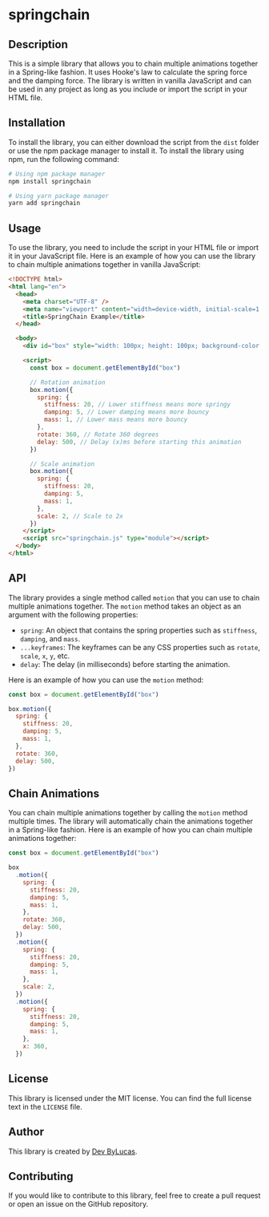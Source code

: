 # springchain

## Description

This is a simple library that allows you to chain multiple animations together in a Spring-like fashion. It uses Hooke's law to calculate the spring force and the damping force. The library is written in vanilla JavaScript and can be used in any project as long as you include or import the script in your HTML file.

## Installation

To install the library, you can either download the script from the `dist` folder or use the npm package manager to install it. To install the library using npm, run the following command:

```bash
# Using npm package manager
npm install springchain

# Using yarn package manager
yarn add springchain
```

## Usage

To use the library, you need to include the script in your HTML file or import it in your JavaScript file. Here is an example of how you can use the library to chain multiple animations together in vanilla JavaScript:

```html
<!DOCTYPE html>
<html lang="en">
  <head>
    <meta charset="UTF-8" />
    <meta name="viewport" content="width=device-width, initial-scale=1.0" />
    <title>SpringChain Example</title>
  </head>

  <body>
    <div id="box" style="width: 100px; height: 100px; background-color: red;"></div>

    <script>
      const box = document.getElementById("box")

      // Rotation animation
      box.motion({
        spring: {
          stiffness: 20, // Lower stiffness means more springy
          damping: 5, // Lower damping means more bouncy
          mass: 1, // Lower mass means more bouncy
        },
        rotate: 360, // Rotate 360 degrees
        delay: 500, // Delay (x)ms before starting this animation
      })

      // Scale animation
      box.motion({
        spring: {
          stiffness: 20,
          damping: 5,
          mass: 1,
        },
        scale: 2, // Scale to 2x
      })
    </script>
    <script src="springchain.js" type="module"></script>
  </body>
</html>
```

## API

The library provides a single method called `motion` that you can use to chain multiple animations together. The `motion` method takes an object as an argument with the following properties:

- `spring`: An object that contains the spring properties such as `stiffness`, `damping`, and `mass`.
- `...keyframes`: The keyframes can be any CSS properties such as `rotate`, `scale`, `x`, `y`, etc.
- `delay`: The delay (in milliseconds) before starting the animation.

Here is an example of how you can use the `motion` method:

```javascript
const box = document.getElementById("box")

box.motion({
  spring: {
    stiffness: 20,
    damping: 5,
    mass: 1,
  },
  rotate: 360,
  delay: 500,
})
```

## Chain Animations

You can chain multiple animations together by calling the `motion` method multiple times. The library will automatically chain the animations together in a Spring-like fashion. Here is an example of how you can chain multiple animations together:

```javascript
const box = document.getElementById("box")

box
  .motion({
    spring: {
      stiffness: 20,
      damping: 5,
      mass: 1,
    },
    rotate: 360,
    delay: 500,
  })
  .motion({
    spring: {
      stiffness: 20,
      damping: 5,
      mass: 1,
    },
    scale: 2,
  })
  .motion({
    spring: {
      stiffness: 20,
      damping: 5,
      mass: 1,
    },
    x: 360,
  })
```

## License

This library is licensed under the MIT license. You can find the full license text in the `LICENSE` file.

## Author

This library is created by [Dev ByLucas](https://devbylucas.vercel.app/).

## Contributing

If you would like to contribute to this library, feel free to create a pull request or open an issue on the GitHub repository.
